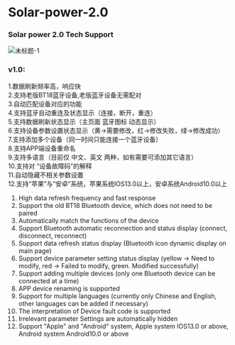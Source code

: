 # Solar-power-2.0

### Solar power 2.0 Tech Support

![未标题-1](https://user-images.githubusercontent.com/128197935/227827916-2b9a0def-2b14-435f-9d08-bbde77be4e44.png)

### v1.0:  
1.数据刷新频率高，响应快  
2.支持老版BT18蓝牙设备,老版蓝牙设备无需配对  
3.自动匹配设备对应的功能  
4.支持蓝牙自动重连及状态显示（连接，断开，重连）  
5.支持数据刷新状态显示（主页面 蓝牙图标 动态显示）  
6.支持设备参数设置状态显示（黄->需要修改，红->修改失败，绿->修改成功）  
7.支持添加多个设备（同一时间只能连接一个蓝牙设备）  
8.支持APP端设备重命名  
9.支持多语言（目前仅 中文、英文  两种，如有需要可添加其它语言）  
10.支持对 “设备故障码”的解释  
11.自动隐藏不相关参数设置  
12.支持“苹果”与“安卓”系统，苹果系统IOS13.0以上，安卓系统Android10.0以上  

1. High data refresh frequency and fast response  
2. Support the old BT18 Bluetooth device, which does not need to be paired  
3. Automatically match the functions of the device  
4. Support Bluetooth automatic reconnection and status display (connect, disconnect, reconnect)  
5. Support data refresh status display (Bluetooth icon dynamic display on main page)  
6. Support device parameter setting status display (yellow -&gt; Need to modify, red -&gt; Failed to modify, green. Modified successfully)  
7. Support adding multiple devices (only one Bluetooth device can be connected at a time)  
8. APP device renaming is supported  
9. Support for multiple languages (currently only Chinese and English, other languages can be added if necessary)  
10. The interpretation of Device fault code is supported    
11. Irrelevant parameter Settings are automatically hidden  
12. Support "Apple" and "Android" system, Apple system IOS13.0 or above, Android system Android10.0 or above  
